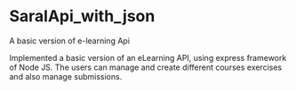 # SaralApi_with_json
A basic version of e-learning Api

Implemented a basic version of an eLearning API, using express framework of Node JS. 
The users can manage and create different courses exercises and also manage submissions.
